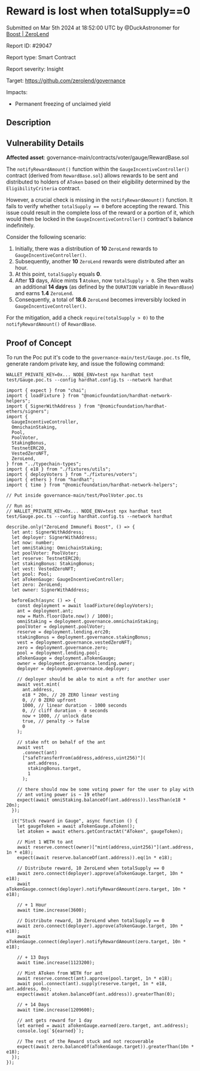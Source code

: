 
# Reward is lost when totalSupply==0

Submitted on Mar 5th 2024 at 18:52:00 UTC by @DuckAstronomer for [Boost | ZeroLend](https://immunefi.com/bounty/zerolend-boost/)

Report ID: #29047

Report type: Smart Contract

Report severity: Insight

Target: https://github.com/zerolend/governance

Impacts:
- Permanent freezing of unclaimed yield

## Description
## Vulnerability Details
**Affected asset**: governance-main/contracts/voter/gauge/RewardBase.sol

The `notifyRewardAmount()` function within the `GaugeIncentiveController()` contract (derived from `RewardBase.sol`) allows rewards to be sent and distributed to holders of `AToken` based on their eligibility determined by the `EligibilityCriteria` contract.

However, a crucial check is missing in the `notifyRewardAmount()` function. It fails to verify whether `totalSupply == 0` before accepting the reward. This issue could result in the complete loss of the reward or a portion of it, which would then be locked in the `GaugeIncentiveController()` contract's balance indefinitely.

Consider the following scenario:
1. Initially, there was a distribution of **10** `ZeroLend` rewards to `GaugeIncentiveController()`.
2. Subsequently, another **10** `ZeroLend` rewards were distributed after an hour.
3. At this point, `totalSupply` equals **0**.
4. After **13** days, Alice mints **1** `Atoken`, now `totalSupply > 0`. She then waits an additional **14 days** (as defined by the `DURATION` variable in `RewardBase`) and earns **1.4** `ZeroLend`.
5. Consequently, a total of **18.6** `ZeroLend` becomes irreversibly locked in `GaugeIncentiveController()`.

For the mitigation, add a check `require(totalSupply > 0)` to the `notifyRewardAmount()` of `RewardBase`.




## Proof of Concept
To run the Poc put it's code to the `governance-main/test/Gauge.poc.ts` file, generate random private key, and issue the following command:

```
WALLET_PRIVATE_KEY=0x... NODE_ENV=test npx hardhat test test/Gauge.poc.ts --config hardhat.config.ts --network hardhat
```

```
import { expect } from "chai";
import { loadFixture } from "@nomicfoundation/hardhat-network-helpers";
import { SignerWithAddress } from "@nomicfoundation/hardhat-ethers/signers";
import {
  GaugeIncentiveController,
  OmnichainStaking,
  Pool,
  PoolVoter,
  StakingBonus,
  TestnetERC20,
  VestedZeroNFT,
  ZeroLend,
} from "../typechain-types";
import { e18 } from "./fixtures/utils";
import { deployVoters } from "./fixtures/voters";
import { ethers } from "hardhat";
import { time } from "@nomicfoundation/hardhat-network-helpers";

// Put inside governance-main/test/PoolVoter.poc.ts

// Run as:
// WALLET_PRIVATE_KEY=0x... NODE_ENV=test npx hardhat test test/Gauge.poc.ts --config hardhat.config.ts --network hardhat

describe.only("ZeroLend Immunefi Boost", () => {
  let ant: SignerWithAddress;
  let deployer: SignerWithAddress;
  let now: number;
  let omniStaking: OmnichainStaking;
  let poolVoter: PoolVoter;
  let reserve: TestnetERC20;
  let stakingBonus: StakingBonus;
  let vest: VestedZeroNFT;
  let pool: Pool;
  let aTokenGauge: GaugeIncentiveController;
  let zero: ZeroLend;
  let owner: SignerWithAddress;

  beforeEach(async () => {
    const deployment = await loadFixture(deployVoters);
    ant = deployment.ant;
    now = Math.floor(Date.now() / 1000);
    omniStaking = deployment.governance.omnichainStaking;
    poolVoter = deployment.poolVoter;
    reserve = deployment.lending.erc20;
    stakingBonus = deployment.governance.stakingBonus;
    vest = deployment.governance.vestedZeroNFT;
    zero = deployment.governance.zero;
    pool = deployment.lending.pool;
    aTokenGauge = deployment.aTokenGauge;
    owner = deployment.governance.lending.owner;
    deployer = deployment.governance.deployer;

    // deployer should be able to mint a nft for another user
    await vest.mint(
      ant.address,
      e18 * 20n, // 20 ZERO linear vesting
      0, // 0 ZERO upfront
      1000, // linear duration - 1000 seconds
      0, // cliff duration - 0 seconds
      now + 1000, // unlock date
      true, // penalty -> false
      0
    );

    // stake nft on behalf of the ant
    await vest
      .connect(ant)
      ["safeTransferFrom(address,address,uint256)"](
        ant.address,
        stakingBonus.target,
        1
      );

    // there should now be some voting power for the user to play with
    // ant voting power is ~ 19 ether
    expect(await omniStaking.balanceOf(ant.address)).lessThan(e18 * 20n);
  });

  it("Stuck reward in Gauge", async function () {
    let gaugeToken = await aTokenGauge.aToken();
    let atoken = await ethers.getContractAt("AToken", gaugeToken);

    // Mint 1 WETH to ant
    await reserve.connect(owner)["mint(address,uint256)"](ant.address, 1n * e18);
    expect(await reserve.balanceOf(ant.address)).eq(1n * e18);
    
    // Distribute reward, 10 ZeroLend when totalSupply == 0
    await zero.connect(deployer).approve(aTokenGauge.target, 10n * e18);
    await aTokenGauge.connect(deployer).notifyRewardAmount(zero.target, 10n * e18);

    // + 1 Hour
    await time.increase(3600);

    // Distribute reward, 10 ZeroLend when totalSupply == 0
    await zero.connect(deployer).approve(aTokenGauge.target, 10n * e18);
    await aTokenGauge.connect(deployer).notifyRewardAmount(zero.target, 10n * e18);

    // + 13 Days
    await time.increase(1123200);

    // Mint AToken from WETH for ant
    await reserve.connect(ant).approve(pool.target, 1n * e18);
    await pool.connect(ant).supply(reserve.target, 1n * e18, ant.address, 0n);
    expect(await atoken.balanceOf(ant.address)).greaterThan(0);

    // + 14 Days
    await time.increase(1209600);

    // ant gets reward for 1 day
    let earned = await aTokenGauge.earned(zero.target, ant.address);
    console.log(`${earned}`);

    // The rest of the Reward stuck and not recoverable
    expect(await zero.balanceOf(aTokenGauge.target)).greaterThan(10n * e18);
  });
});
```